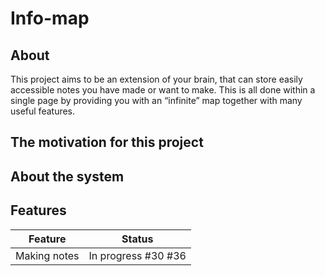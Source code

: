 # Info-map

## About
This project aims to be an extension of your brain, that can store easily accessible notes you have made or want to make. This is all done within a single page by providing you with an “infinite” map together with many useful features.

## The motivation for this project

 <!-- aimthat it's an extension of your brain,
The idea of this project is that it's an extension of your brain, by having one or more map's that store notes. The map itself is “infinite" and you can place your notes wherever you like. You can structure notes by linking/referencing them to each other and make the notes look however you want. This project will also focus on how you can make- and go threw notes as efficiently as possible and by minimizing mouse clicks and overall steps to create whatever you need. With features like a quick search that brings to the note you want you can navigate quickly between every note. -->

## About the system
<!-- ![container-diagram](out/diagrams/container/C4_Elements.png) -->

## Features
| Feature | Status |
| ------- | ------ |
| Making notes | In progress #30 #36 |
